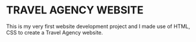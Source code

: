 # TRAVEL AGENCY WEBSITE
This is my very first website development project and I made use of HTML, CSS to create a Travel Agency website.

